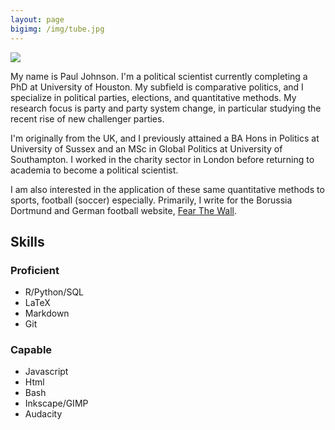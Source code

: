 ```yaml
---
layout: page
bigimg: /img/tube.jpg
---
```


![]("/img/profile.jpg")

My name is Paul Johnson. I'm a political scientist currently completing a PhD at University of Houston. My subfield is comparative politics, and I specialize in political parties, elections, and quantitative methods. My research focus is party and party system change, in particular studying the recent rise of new challenger parties.

I'm originally from the UK, and I previously attained a BA Hons in Politics at University of Sussex and an MSc in Global Politics at University of Southampton. I worked in the charity sector in London before returning to academia to become a political scientist.

I am also interested in the application of these same quantitative methods to sports, football (soccer) especially. Primarily, I write for the Borussia Dortmund and German football website, [Fear The Wall](http://www.fearthewall.com). 

## Skills

### Proficient

- R/Python/SQL
- LaTeX
- Markdown
- Git

### Capable

- Javascript
- Html
- Bash
- Inkscape/GIMP
- Audacity